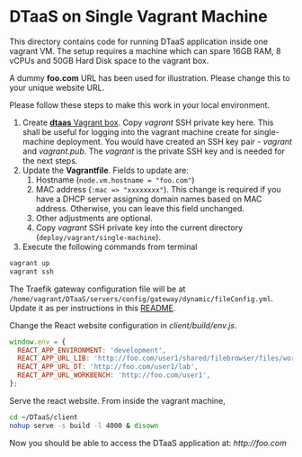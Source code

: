# DTaaS on Single Vagrant Machine

This directory contains code for running DTaaS application inside one vagrant VM. The setup requires a machine which can spare 16GB RAM, 8 vCPUs and 50GB Hard Disk space to the vagrant box.


A dummy **foo.com** URL has been used for illustration. Please change this to your unique website URL.

Please follow these steps to make this work in your local environment.

1. Create [**dtaas** Vagrant box](../make_boxes/dtaas/README.md). Copy _vagrant_ SSH private key here. This shall be useful for logging into the vagrant machine create for single-machine deployment. You would have created an SSH key pair - _vagrant_ and _vagrant.pub_. The _vagrant_ is the private SSH key and is needed for the next steps.
1. Update the **Vagrantfile**. Fields to update are:
    1. Hostname (`node.vm.hostname = "foo.com"`)
    1. MAC address (`:mac => "xxxxxxxx"`). This change is required if you have a DHCP server assigning domain names based on MAC address. Otherwise, you can leave this field unchanged.
    1. Other adjustments are optional.
    1. Copy _vagrant_ SSH private key into the current directory (`deploy/vagrant/single-machine`).
1. Execute the following commands from terminal

```bash
vagrant up
vagrant ssh
```

The Traefik gateway configuration file will be at `/home/vagrant/DTaaS/servers/config/gateway/dynamic/fileConfig.yml`. Update it as per instructions in this [README](../../../servers/config/gateway/README.md).


Change the React website configuration in _client/build/env.js_.
```js
window.env = {
  REACT_APP_ENVIRONMENT: 'development',
  REACT_APP_URL_LIB: 'http://foo.com/user1/shared/filebrowser/files/workspace/?token=admin',
  REACT_APP_URL_DT: 'http://foo.com/user1/lab',
  REACT_APP_URL_WORKBENCH: 'http://foo.com/user1',
};
```
Serve the react website. From inside the vagrant machine,
```bash
cd ~/DTaaS/client
nohup serve -s build -l 4000 & disown
```

Now you should be able to access the DTaaS application at: _http://foo.com_
